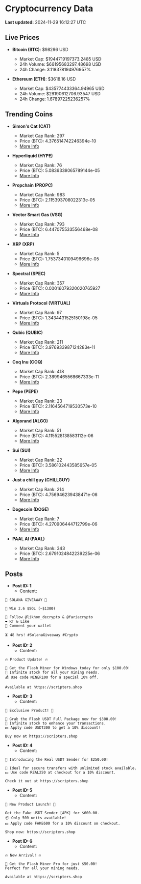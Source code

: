 # Cryptocurrency Data

**Last updated:** 2024-11-29 16:12:27 UTC

## Live Prices
- **Bitcoin (BTC)**: $98266 USD
  - Market Cap: $1944719197373.2485 USD
  - 24h Volume: $66195683297.48698 USD
  - 24h Change: 3.118378194976957%

- **Ethereum (ETH)**: $3618.16 USD
  - Market Cap: $435774433364.94965 USD
  - 24h Volume: $28190612706.93547 USD
  - 24h Change: 1.67897225236257%

## Trending Coins
- **Simon's Cat (CAT)**
  - Market Cap Rank: 297
  - Price (BTC): 4.376514742246394e-10
  - [More Info](https://www.coingecko.com/en/coins/simons-cat)

- **Hyperliquid (HYPE)**
  - Market Cap Rank: 76
  - Price (BTC): 5.0836339065789144e-05
  - [More Info](https://www.coingecko.com/en/coins/hyperliquid)

- **Propchain (PROPC)**
  - Market Cap Rank: 983
  - Price (BTC): 2.115393708022313e-05
  - [More Info](https://www.coingecko.com/en/coins/propchain)

- **Vector Smart Gas (VSG)**
  - Market Cap Rank: 793
  - Price (BTC): 6.447075533556468e-08
  - [More Info](https://www.coingecko.com/en/coins/vector-smart-gas)

- **XRP (XRP)**
  - Market Cap Rank: 5
  - Price (BTC): 1.7537340109496696e-05
  - [More Info](https://www.coingecko.com/en/coins/xrp)

- **Spectral (SPEC)**
  - Market Cap Rank: 357
  - Price (BTC): 0.00016079320020765927
  - [More Info](https://www.coingecko.com/en/coins/spectral)

- **Virtuals Protocol (VIRTUAL)**
  - Market Cap Rank: 97
  - Price (BTC): 1.3434431525150198e-05
  - [More Info](https://www.coingecko.com/en/coins/virtual-protocol)

- **Qubic (QUBIC)**
  - Market Cap Rank: 211
  - Price (BTC): 3.976933987124283e-11
  - [More Info](https://www.coingecko.com/en/coins/qubic)

- **Coq Inu (COQ)**
  - Market Cap Rank: 418
  - Price (BTC): 2.3899465568667333e-11
  - [More Info](https://www.coingecko.com/en/coins/coq-inu)

- **Pepe (PEPE)**
  - Market Cap Rank: 23
  - Price (BTC): 2.1164564719530573e-10
  - [More Info](https://www.coingecko.com/en/coins/pepe)

- **Algorand (ALGO)**
  - Market Cap Rank: 51
  - Price (BTC): 4.115528138583112e-06
  - [More Info](https://www.coingecko.com/en/coins/algorand)

- **Sui (SUI)**
  - Market Cap Rank: 22
  - Price (BTC): 3.586102443585657e-05
  - [More Info](https://www.coingecko.com/en/coins/sui)

- **Just a chill guy (CHILLGUY)**
  - Market Cap Rank: 214
  - Price (BTC): 4.756946239438471e-06
  - [More Info](https://www.coingecko.com/en/coins/just-a-chill-guy)

- **Dogecoin (DOGE)**
  - Market Cap Rank: 7
  - Price (BTC): 4.270906444712799e-06
  - [More Info](https://www.coingecko.com/en/coins/dogecoin)

- **PAAL AI (PAAL)**
  - Market Cap Rank: 343
  - Price (BTC): 2.6791024842239225e-06
  - [More Info](https://www.coingecko.com/en/coins/paal-ai)

## Posts
- **Post ID: 1**
  - Content:
```
🚀 SOLANA GIVEAWAY 🚀

🎁 Win 2.6 $SOL (~$1300)

🤝 Follow @likhon_decrypto & @fariacrypto
❤️ RT & Like
💬 Comment your wallet

⏳ 48 hrs! #SolanaGiveaway #Crypto
```

- **Post ID: 2**
  - Content:
```
🔥 Product Update! 🔥

🚀 Get the Flash Miner for Windows today for only $100.00!
🔋 Infinite stock for all your mining needs.
💰 Use code MINER100 for a special 10% off.

Available at https://scripters.shop
```

- **Post ID: 3**
  - Content:
```
🎁 Exclusive Product! 🎁

💸 Grab the Flash USDT Full Package now for $300.00!
🎉 Infinite stock to enhance your transactions.
💵 Apply code USDT300 to get a 10% discount!

Buy now at https://scripters.shop
```

- **Post ID: 4**
  - Content:
```
💎 Introducing the Real USDT Sender for $250.00!

💼 Ideal for secure transfers with unlimited stock available.
💵 Use code REAL250 at checkout for a 10% discount.

Check it out at https://scripters.shop
```

- **Post ID: 5**
  - Content:
```
🚀 New Product Launch! 🚀

Get the Fake USDT Sender [APK] for $600.00.
📦 Only 500 units available!
💵 Apply code FAKE600 for a 10% discount on checkout.

Shop now: https://scripters.shop
```

- **Post ID: 6**
  - Content:
```
🔥 New Arrival! 🔥

💸 Get the Flash Miner Pro for just $50.00!
Perfect for all your mining needs.

Available at https://scripters.shop
```

